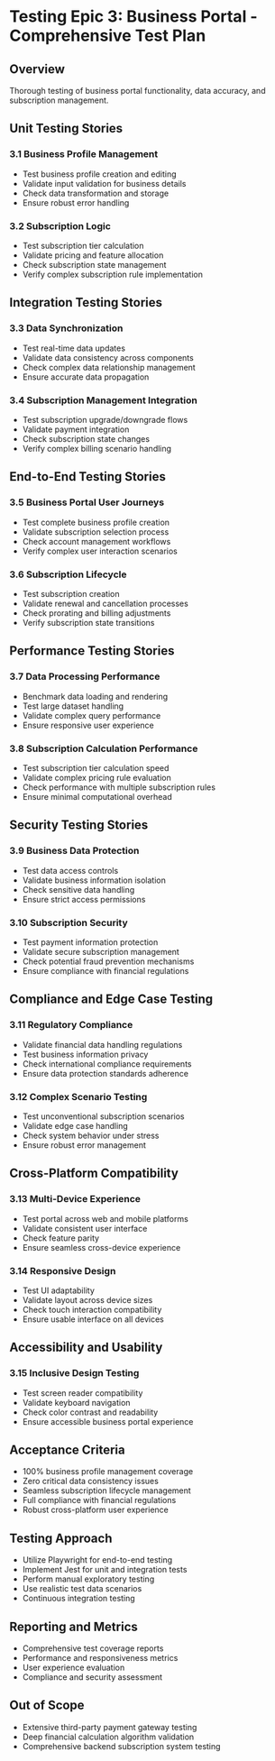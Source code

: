 # Testing Epic 3: Business Portal - Comprehensive Test Plan

## Overview
Thorough testing of business portal functionality, data accuracy, and subscription management.

## Unit Testing Stories

### 3.1 Business Profile Management
- Test business profile creation and editing
- Validate input validation for business details
- Check data transformation and storage
- Ensure robust error handling

### 3.2 Subscription Logic
- Test subscription tier calculation
- Validate pricing and feature allocation
- Check subscription state management
- Verify complex subscription rule implementation

## Integration Testing Stories

### 3.3 Data Synchronization
- Test real-time data updates
- Validate data consistency across components
- Check complex data relationship management
- Ensure accurate data propagation

### 3.4 Subscription Management Integration
- Test subscription upgrade/downgrade flows
- Validate payment integration
- Check subscription state changes
- Verify complex billing scenario handling

## End-to-End Testing Stories

### 3.5 Business Portal User Journeys
- Test complete business profile creation
- Validate subscription selection process
- Check account management workflows
- Verify complex user interaction scenarios

### 3.6 Subscription Lifecycle
- Test subscription creation
- Validate renewal and cancellation processes
- Check prorating and billing adjustments
- Verify subscription state transitions

## Performance Testing Stories

### 3.7 Data Processing Performance
- Benchmark data loading and rendering
- Test large dataset handling
- Validate complex query performance
- Ensure responsive user experience

### 3.8 Subscription Calculation Performance
- Test subscription tier calculation speed
- Validate complex pricing rule evaluation
- Check performance with multiple subscription rules
- Ensure minimal computational overhead

## Security Testing Stories

### 3.9 Business Data Protection
- Test data access controls
- Validate business information isolation
- Check sensitive data handling
- Ensure strict access permissions

### 3.10 Subscription Security
- Test payment information protection
- Validate secure subscription management
- Check potential fraud prevention mechanisms
- Ensure compliance with financial regulations

## Compliance and Edge Case Testing

### 3.11 Regulatory Compliance
- Validate financial data handling regulations
- Test business information privacy
- Check international compliance requirements
- Ensure data protection standards adherence

### 3.12 Complex Scenario Testing
- Test unconventional subscription scenarios
- Validate edge case handling
- Check system behavior under stress
- Ensure robust error management

## Cross-Platform Compatibility

### 3.13 Multi-Device Experience
- Test portal across web and mobile platforms
- Validate consistent user interface
- Check feature parity
- Ensure seamless cross-device experience

### 3.14 Responsive Design
- Test UI adaptability
- Validate layout across device sizes
- Check touch interaction compatibility
- Ensure usable interface on all devices

## Accessibility and Usability

### 3.15 Inclusive Design Testing
- Test screen reader compatibility
- Validate keyboard navigation
- Check color contrast and readability
- Ensure accessible business portal experience

## Acceptance Criteria
- 100% business profile management coverage
- Zero critical data consistency issues
- Seamless subscription lifecycle management
- Full compliance with financial regulations
- Robust cross-platform user experience

## Testing Approach
- Utilize Playwright for end-to-end testing
- Implement Jest for unit and integration tests
- Perform manual exploratory testing
- Use realistic test data scenarios
- Continuous integration testing

## Reporting and Metrics
- Comprehensive test coverage reports
- Performance and responsiveness metrics
- User experience evaluation
- Compliance and security assessment

## Out of Scope
- Extensive third-party payment gateway testing
- Deep financial calculation algorithm validation
- Comprehensive backend subscription system testing

